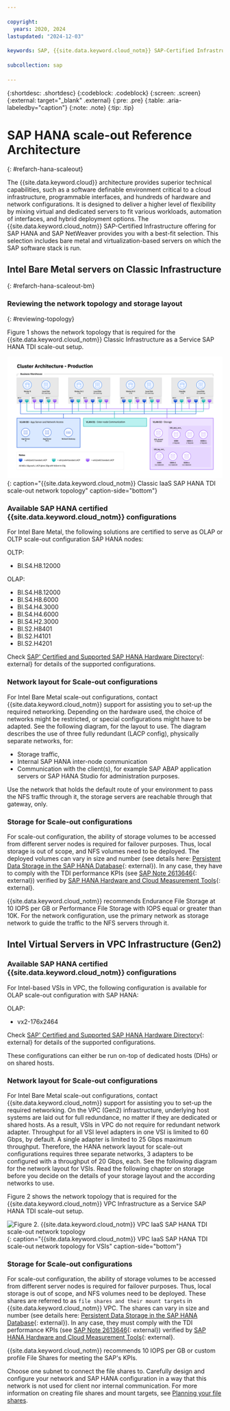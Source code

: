 ```yaml
---

copyright:
  years: 2020, 2024
lastupdated: "2024-12-03"

keywords: SAP, {{site.data.keyword.cloud_notm}} SAP-Certified Infrastructure, {{site.data.keyword.ibm_cloud_sap}}, SAP Workloads

subcollection: sap

---
```


{:shortdesc: .shortdesc}
{:codeblock: .codeblock}
{:screen: .screen}
{:external: target="_blank" .external}
{:pre: .pre}
{:table: .aria-labeledby="caption"}
{:note: .note}
{:tip: .tip}

# SAP HANA scale-out Reference Architecture
{: #refarch-hana-scaleout}

The {{site.data.keyword.cloud}} architecture provides superior technical capabilities, such as a software definable environment critical to a cloud infrastructure, programmable interfaces, and hundreds of hardware and network configurations. It is designed to deliver a higher level of flexibility by mixing virtual and dedicated servers to fit various workloads, automation of interfaces, and hybrid deployment options. The {{site.data.keyword.cloud_notm}} SAP-Certified Infrastructure offering for SAP HANA and SAP NetWeaver provides you with a best-fit selection. This selection includes bare metal and virtualization-based servers on which the SAP software stack is run.


## Intel Bare Metal servers on Classic Infrastructure
{: #refarch-hana-scaleout-bm}

### Reviewing the network topology and storage layout
{: #reviewing-topology}

Figure 1 shows the network topology that is required for the {{site.data.keyword.cloud_notm}} Classic Infrastructure as a Service SAP HANA TDI scale-out setup.

![Figure 1. {{site.data.keyword.cloud_notm}} IaaS SAP HANA TDI scale-out network topology](/images/refarch-sap-bw-hana-scale-out-classic.png "{{site.data.keyword.cloud_notm}} Infrastructure as a Service SAP HANA TDI network topology"){: caption="{{site.data.keyword.cloud_notm}} Classic IaaS SAP HANA TDI scale-out network topology" caption-side="bottom"}

### Available SAP HANA certified {{site.data.keyword.cloud_notm}} configurations

For Intel Bare Metal, the following solutions are certified to serve as OLAP or OLTP scale-out configuration SAP HANA nodes:

OLTP:
- BI.S4.H8.12000

OLAP:
- BI.S4.H8.12000
- BI.S4.H8.6000
- BI.S4.H4.3000
- BI.S4.H4.6000
- BI.S4.H2.3000
- BI.S2.H8401
- BI.S2.H4101
- BI.S2.H4201

Check [SAP' Certified and Supported SAP HANA Hardware Directory](https://www.sap.com/dmc/exp/2014-09-02-hana-hardware/enEN/#/solutions?filters=v:deCertified;iaas;ve:28;v:b046dad8-7aa0-457a-ade5-286ebaf88a2f&id=s:2014){: external} for details of the supported configurations.

### Network layout for Scale-out configurations

For Intel Bare Metal scale-out configurations, contact {{site.data.keyword.cloud_notm}} support for assisting you to set-up the required networking. Depending on the hardware used, the choice of networks might be restricted, or special configurations might have to be adapted. See the following diagram, for the layout to use. The diagram describes the use of three fully redundant (LACP config), physically separate networks, for:
* Storage traffic, 
* Internal SAP HANA inter-node communication 
* Communication with the client(s), for example SAP ABAP application servers or SAP HANA Studio for administration purposes. 

Use the network that holds the default route of your environment to pass the NFS traffic through it, the storage servers are reachable through that gateway, only.

### Storage for Scale-out configurations

For scale-out configuration, the ability of storage volumes to be accessed from different server nodes is required for failover purposes. Thus, local storage is out of scope, and NFS volumes need to be deployed. The deployed volumes can vary in size and number (see details here: [Persistent Data Storage in the SAP HANA Database](https://help.sap.com/docs/SAP_HANA_PLATFORM/6b94445c94ae495c83a19646e7c3fd56/be3e5310bb571014b3fbd51035bc2383.html){: external}). In any case, they have to comply with the TDI performance KPIs (see [SAP Note 2613646](https://me.sap.com/notes/2613646){: external}) verified by [SAP HANA Hardware and Cloud Measurement Tools](https://help.sap.com/docs/HANA_HW_CLOUD_TOOLS/02bb1e64c2ae4de7a11369f4e70a6394/7e878f6e16394f2990f126e639386333.html){: external}. 

{{site.data.keyword.cloud_notm}} recommends Endurance File Storage at 10 IOPS per GB or Performance File Storage with IOPS equal or greater than 10K. For the network configuration, use the primary network as storage network to guide the traffic to the NFS servers through it.


## Intel Virtual Servers in VPC Infrastructure (Gen2)

### Available SAP HANA certified {{site.data.keyword.cloud_notm}} configurations

For Intel-based VSIs in VPC, the following configuration is available for OLAP scale-out configuration with SAP HANA:

OLAP:
- vx2-176x2464

Check [SAP' Certified and Supported SAP HANA Hardware Directory](https://www.sap.com/dmc/exp/2014-09-02-hana-hardware/enEN/#/solutions?filters=v:deCertified;iaas;ve:28;v:b046dad8-7aa0-457a-ade5-286ebaf88a2f&id=s:2014){: external} for details of the supported configurations.

These configurations can either be run on-top of dedicated hosts (DHs) or on shared hosts.

### Network layout for Scale-out configurations

For Intel Bare Metal scale-out configurations, contact {{site.data.keyword.cloud_notm}} support for assisting you to set-up the required networking. On the VPC (Gen2) infrastructure, underlying host systems are laid out for full redundance, no matter if they are dedicated or shared hosts. As a result, VSIs in VPC do not require for redundant network adapter. Throughput for all VSI level adapters in one VSI is limited to 60 Gbps, by default. A single adapter is limited to 25 Gbps maximum throughput. Therefore, the HANA network layout for scale-out configurations requires three separate networks, 3 adapters to be configured with a throughput of 20 Gbps, each. See the following diagram for the network layout for VSIs. Read the following chapter on storage before you decide on the details of your storage layout and the according networks to use.

Figure 2 shows the network topology that is required for the {{site.data.keyword.cloud_notm}} VPC Infrastructure as a Service SAP HANA TDI scale-out setup.

![Figure 2. {{site.data.keyword.cloud_notm}} VPC IaaS SAP HANA TDI scale-out network topology](/images/refarch-sap-bw-hana-scale-out-vpc-vm.svg "{{site.data.keyword.cloud_notm}} Infrastructure as a Service SAP HANA TDI network topology"){: caption="{{site.data.keyword.cloud_notm}} VPC IaaS SAP HANA TDI scale-out network topology for VSIs" caption-side="bottom"}

### Storage for Scale-out configurations

For scale-out configuration, the ability of storage volumes to be accessed from different server nodes is required for failover purposes. Thus, local storage is out of scope, and NFS volumes need to be deployed. These shares are referred to as `file shares and their mount targets` in {{site.data.keyword.cloud_notm}} VPC. The shares can vary in size and number (see details here: [Persistent Data Storage in the SAP HANA Database](https://help.sap.com/docs/SAP_HANA_PLATFORM/6b94445c94ae495c83a19646e7c3fd56/be3e5310bb571014b3fbd51035bc2383.html){: external}). In any case, they must comply with the TDI performance KPIs (see [SAP Note 2613646](https://me.sap.com/notes/2613646){: external}) verified by [SAP HANA Hardware and Cloud Measurement Tools](https://help.sap.com/docs/HANA_HW_CLOUD_TOOLS/02bb1e64c2ae4de7a11369f4e70a6394/7e878f6e16394f2990f126e639386333.html){: external}. 

{{site.data.keyword.cloud_notm}} recommends 10 IOPS per GB or custom profile File Shares for meeting the SAP's KPIs.

Choose one subnet to connect the file shares to. Carefully design and configure your network and SAP HANA configuration in a way that this network is not used for client nor internal communication. For more information on creating file shares and mount targets, see [Planning your file shares](/docs/vpc?topic=vpc-file-storage-planning&interface=ui).
